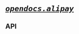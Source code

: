 
# [*`opendocs.alipay`*](https://opendocs.alipay.com/open/54/104509)

## API

<docgen-index>

</docgen-index>

<docgen-api>

</docgen-api>
